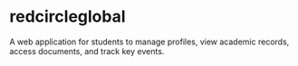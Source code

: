# redcircleglobal
A web application for students to manage profiles, view academic records, access documents, and track key events.
